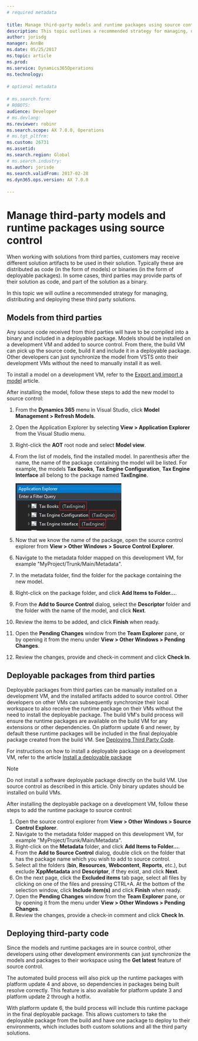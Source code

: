 ```yaml
---
# required metadata

title: Manage third-party models and runtime packages using source control
description: This topic outlines a recommended strategy for managing, distributing and deploying third-party solutions.
author: jorisdg
manager: AnnBe
ms.date: 05/25/2017
ms.topic: article
ms.prod: 
ms.service: Dynamics365Operations
ms.technology: 

# optional metadata

# ms.search.form: 
# ROBOTS: 
audience: Developer
# ms.devlang: 
ms.reviewer: robinr
ms.search.scope: AX 7.0.0, Operations
# ms.tgt_pltfrm: 
ms.custom: 26731
ms.assetid:
ms.search.region: Global
# ms.search.industry: 
ms.author: jorisde
ms.search.validFrom: 2017-02-28
ms.dyn365.ops.version: AX 7.0.0

---
```


# Manage third-party models and runtime packages using source control
When working with solutions from third parties, customers may receive different solution artifacts to be used in their solution. Typically these are distributed as code (in the form of models) or binaries (in the form of deployable packages). In some cases, third parties may provide parts of their solution as code, and part of the solution as a binary.

In this topic we will outline a recommended strategy for managing, distributing and deploying these third party solutions.

## Models from third parties
Any source code received from third parties will have to be compiled into a binary and included in a deployable package. Models should be installed on a development VM and added to source control. From there, the build VM can pick up the source code, build it and include it in a deployable package. Other developers can just synchronize the model from VSTS onto their development VMs without the need to manually install it as well.

To install a model on a development VM, refer to the [Export and import a model](models-export-import.md) article.

After installing the model, follow these steps to add the new model to source control:

1. From the **Dynamics 365** menu in Visual Studio, click **Model Management > Refresh Models**.
2. Open the Application Explorer by selecting **View > Application Explorer** from the Visual Studio menu.
3. Right-click the **AOT** root node and select **Model view**.
4. From the list of models, find the installed model. In parenthesis after the name, the name of the package containing the model will be listed. For example, the models **Tax Books**, **Tax Engine Configuration**, **Tax Engine Interface** all belong to the package named **TaxEngine**.

    ![Package name for each model](media/appexplorer_modelpackagename.png)

5. Now that we know the name of the package, open the source control explorer from **View > Other Windows > Source Control Explorer**.
6. Navigate to the metadata folder mapped on this development VM, for example "MyProject/Trunk/Main/Metadata".
7. In the metadata folder, find the folder for the package containing the new model.
8. Right-click on the package folder, and click **Add Items to Folder...**.
9. From the **Add to Source Control** dialog, select the **Descriptor** folder and the folder with the name of the model, and click **Next**.
10. Review the items to be added, and click **Finish** when ready.
11. Open the **Pending Changes** window from the **Team Explorer** pane, or by opening it from the menu under **View > Other Windows > Pending Changes**.
12. Review the changes, provide and check-in comment and click **Check In**.

## Deployable packages from third parties
Deployable packages from third parties can be manually installed on a development VM, and the installed artifacts added to source control. Other developers on other VMs can subsequently synchronize their local workspace to also receive the runtime package on their VMs without the need to install the deployable package. The build VM's build process will ensure the runtime packages are available on the build VM for any extensions or other dependencies. On platform update 6 and newer, by default these runtime packages will be included in the final deployable package created from the build VM. See [Deploying Third Party Code](#deploying-third-party-code).

For instructions on how to install a deployable package on a development VM, refer to the article [Install a deployable package](install-deployable-package.md)

> [!NOTE]
> Do not install a software deployable package directly on the build VM. Use source control as described in this article. Only binary updates should be installed on build VMs.

After installing the deployable package on a development VM, follow these steps to add the runtime package to source control:

1. Open the source control explorer from **View > Other Windows > Source Control Explorer**.
2. Navigate to the metadata folder mapped on this development VM, for example "MyProject/Trunk/Main/Metadata".
3. Right-click on the **Metadata** folder, and click **Add Items to Folder…**.
4. From the **Add to Source Control** dialog, double click on the folder that has the package name which you wish to add to source control.
5. Select all the folders (**bin**, **Resources**, **Webcontent**, **Reports**, etc.), but exclude **XppMetadata** and **Descriptor**, if they exist, and click **Next**.
6. On the next page, click the **Excluded items** tab page, select all files by clicking on one of the files and pressing CTRL+A. At the bottom of the selection window, click **Include item(s)** and click **Finish** when ready.
7. Open the **Pending Changes** window from the **Team Explorer** pane, or by opening it from the menu under **View > Other Windows > Pending Changes**.
8. Review the changes, provide a check-in comment and click **Check In**.

## Deploying third-party code
Since the models and runtime packages are in source control, other developers using other development environments can just synchronize the models and packages to their workspace using the **Get latest** feature of source control.

The automated build process will also pick up the runtime packages with platform update 4 and above, so dependencies in packages being built resolve correctly. This feature is also available for platform update 3 and platform update 2 through a hotfix.

With platform update 6, the build process will include this runtime package in the final deployable package. This allows customers to take the deployable package from the build and have one package to deploy to their environments, which includes both custom solutions and all the third party solutions.

